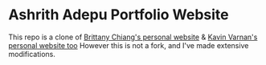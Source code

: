 # Ashrith Adepu Portfolio Website

This repo is a clone of [Brittany Chiang's personal website](https://github.com/bchiang7/bchiang7.github.io) & [Kavin Varnan's personal website too](https://github.com/skavinvarnan/kavin.varnan.me?tab=readme-ov-file) However this is not a fork, and I've made extensive modifications.